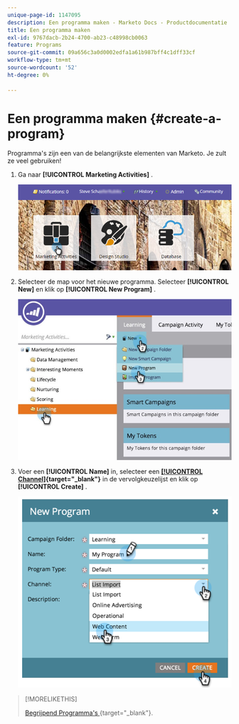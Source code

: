 ```yaml
---
unique-page-id: 1147095
description: Een programma maken - Marketo Docs - Productdocumentatie
title: Een programma maken
exl-id: 9767dacb-2b24-4700-ab23-c48998cb0063
feature: Programs
source-git-commit: 09a656c3a0d0002edfa1a61b987bff4c1dff33cf
workflow-type: tm+mt
source-wordcount: '52'
ht-degree: 0%

---
```


# Een programma maken {#create-a-program}

Programma&#39;s zijn een van de belangrijkste elementen van Marketo. Je zult ze veel gebruiken!

1. Ga naar **[!UICONTROL Marketing Activities]** .

   ![](assets/login-marketing-activities.png)

1. Selecteer de map voor het nieuwe programma. Selecteer **[!UICONTROL New]** en klik op **[!UICONTROL New Program]** .

   ![](assets/leadlifecycle.jpg)

1. Voer een **[!UICONTROL Name]** in, selecteer een **[[!UICONTROL Channel]](/help/marketo/product-docs/administration/tags/create-a-program-channel.md){target="_blank"}** in de vervolgkeuzelijst en klik op **[!UICONTROL Create]** .

   ![](assets/image2015-2-5-16-3a33-3a23.png)

>[!MORELIKETHIS]
>
>[&#x200B; Begrijpend Programma&#39;s &#x200B;](/help/marketo/product-docs/core-marketo-concepts/programs/creating-programs/understanding-programs.md){target="_blank"}.
